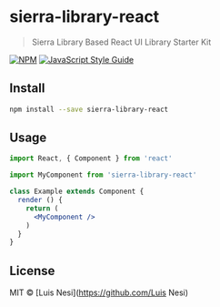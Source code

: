 # sierra-library-react

> Sierra Library Based React UI Library Starter Kit

[![NPM](https://img.shields.io/npm/v/sierra-library-react.svg)](https://www.npmjs.com/package/sierra-library-react) [![JavaScript Style Guide](https://img.shields.io/badge/code_style-standard-brightgreen.svg)](https://standardjs.com)

## Install

```bash
npm install --save sierra-library-react
```

## Usage

```jsx
import React, { Component } from 'react'

import MyComponent from 'sierra-library-react'

class Example extends Component {
  render () {
    return (
      <MyComponent />
    )
  }
}
```

## License

MIT © [Luis Nesi](https://github.com/Luis Nesi)
